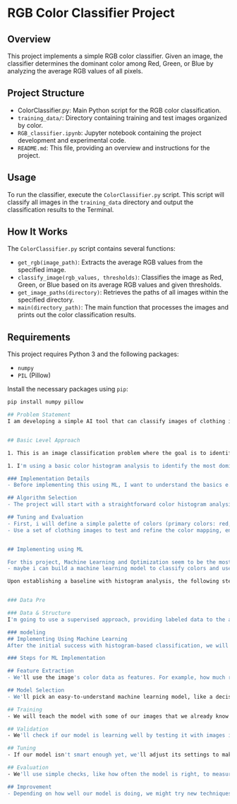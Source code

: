 # RGB Color Classifier Project

## Overview
This project implements a simple RGB color classifier. Given an image, the classifier determines the dominant color among Red, Green, or Blue by analyzing the average RGB values of all pixels.

## Project Structure
- ColorClassifier.py: Main Python script for the RGB color classification.
- `training_data/`: Directory containing training and test images organized by color.
- `RGB_classifier.ipynb`: Jupyter notebook containing the project development and experimental code.
- `README.md`: This file, providing an overview and instructions for the project.

## Usage
To run the classifier, execute the `ColorClassifier.py` script. This script will classify all images in the `training_data` directory and output the classification results to the Terminal.

## How It Works
The `ColorClassifier.py` script contains several functions:
- `get_rgb(image_path)`: Extracts the average RGB values from the specified image.
- `classify_image(rgb_values, thresholds)`: Classifies the image as Red, Green, or Blue based on its average RGB values and given thresholds.
- `get_image_paths(directory)`: Retrieves the paths of all images within the specified directory.
- `main(directory_path)`: The main function that processes the images and prints out the color classification results.

## Requirements
This project requires Python 3 and the following packages:
- `numpy`
- `PIL` (Pillow)

Install the necessary packages using `pip`:
```sh
pip install numpy pillow

## Problem Statement 
I am developing a simple AI tool that can classify images of clothing items by their primary color (e.g., red, blue, green).


## Basic Level Approach

1. This is an image classification problem where the goal is to identify the primary color of a clothing item from its picture.

1. I'm using a basic color histogram analysis to identify the most dominant color in the image, mapping it to predefined color categories.

### Implementation Details
- Before implementing this using ML, I want to understand the basics e.g. image resolution versus number of pixels, clustering pixel values into groups, values to histograms and related python funcions and libs like NumPy and PIL (Pillow).

## Algorithm Selection
- The project will start with a straightforward color histogram analysis to classify images by the predominant color pixel.

## Tuning and Evaluation 
- First, i will define a simple palette of colors (primary colors: red, blue, yellow) to categorize clothing images.
- Use a set of clothing images to test and refine the color mapping, ensuring that most items are classified into the correct color category.


## Implementing using ML

For this project, Machine Learning and Optimization seem to be the most directly applicable technologies. 
- maybe i can build a machine learning model to classify colors and use optimization techniques to improve your model's accuracy. 

Upon establishing a baseline with histogram analysis, the following steps will introduce machine learning to enhance the classification accuracy and process scalability:


### Data Pre

### Data & Structure
I'm going to use a supervised approach, providing labeled data to the algo. The labeling is done by putting colored images three separate folders (red, green, blue), which will serve as labeled data for training the algorithm.

### modeling
## Implementing Using Machine Learning
After the initial success with histogram-based classification, we will introduce machine learning to make the tool more precise and capable of handling a larger variety of images.

### Steps for ML Implementation

## Feature Extraction
- We'll use the image's color data as features. For example, how much red, green, or blue is in an image.

## Model Selection
- We'll pick an easy-to-understand machine learning model, like a decision tree or K-Nearest Neighbors, to learn from the color features.

## Training
- We will teach the model with some of our images that we already know are red, green, or blue.

## Validation
- We'll check if our model is learning well by testing it with images it hasn't seen before.

## Tuning
- If our model isn't smart enough yet, we'll adjust its settings to make it better.

## Evaluation
- We'll use simple checks, like how often the model is right, to measure how good it is at classifying new images.

## Improvement
- Depending on how well our model is doing, we might try new techniques or tweak our features to make it even better.
